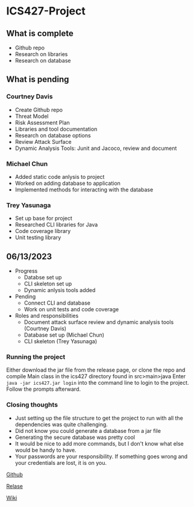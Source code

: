 # ICS427-Project

## What is complete
* Github repo
* Research on libraries
* Research on database

## What is pending
 
### Courtney Davis
* Create Github repo
* Threat Model
* Risk Assessment Plan
* Libraries and tool documentation
* Research on database options
* Review Attack Surface 
* Dynamic Analysis Tools: Junit and Jacoco, review and document

### Michael Chun
* Added static code anlysis to project
* Worked on adding database to application
* Implemented methods for interacting with the database

### Trey Yasunaga
* Set up base for project
* Researched CLI libraries for Java
* Code coverage library
* Unit testing library

## 06/13/2023 
* Progress 
    * Databse set up
    * CLI skeleton set up
    * Dynamic anlysis tools added
* Pending
    * Connect CLI and database
    * Work on unit tests and code coverage
* Roles and responsibilities
    * Document attack surface review and dynamic analysis tools (Courtney Davis)
    * Database set up (Michael Chun)
    * CLI skeleton (Trey Yasunaga)


### Running the project
Either download the jar file from the release page, or clone the repo and compile Main class in the ics427 directory found in src>main>java
Enter ```java -jar ics427.jar login``` into the command line to login to the project. Follow the prompts afterward.

### Closing thoughts
* Just setting up the file structure to get the project to run with all the dependencies was quite challenging. 
* Did not know you could generate a database from a jar file
* Generating the secure database was pretty cool
* It would be nice to add more commands, but I don't know what else would be handy to have.
* Your passwords are your responsibility. If something goes wrong and your credentials are lost, it is on you. 

[Github](https://github.com/Courtney-Davis809/ICS427-Project)

[Relase](https://github.com/Courtney-Davis808/ICS427-Project/releases)

[Wiki](https://github.com/Courtney-Davis808/ICS427-Project/wiki)

